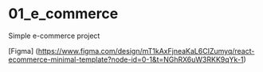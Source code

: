 # 01_e_commerce
Simple e-commerce project


[Figma] (https://www.figma.com/design/mT1kAxFjneaKaL6CIZumyq/react-ecommerce-minimal-template?node-id=0-1&t=NGhRX6uW3RKK9qYk-1)
